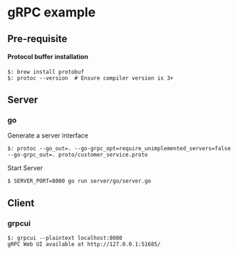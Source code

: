 # gRPC example

## Pre-requisite

#### Protocol buffer installation
```
$: brew install protobuf
$: protoc --version  # Ensure compiler version is 3+
```

## Server

### go

Generate a server interface

```
$: protoc --go_out=. --go-grpc_opt=require_unimplemented_servers=false --go-grpc_out=. proto/customer_service.proto
```

Start Server

```
$ SERVER_PORT=8080 go run server/go/server.go
```

## Client

### grpcui

```
$: grpcui --plaintext localhost:8080
gRPC Web UI available at http://127.0.0.1:51685/
```
